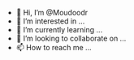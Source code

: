 - 👋 Hi, I’m @Moudoodr
- 👀 I’m interested in ...
- 🌱 I’m currently learning ...
- 💞️ I’m looking to collaborate on ...
- 📫 How to reach me ...

<!---
Moudoodr/Moudoodr is a ✨ special ✨ repository because its `README.md` (this file) appears on your GitHub profile.
You can click the Preview link to take a look at your changes.
--->
